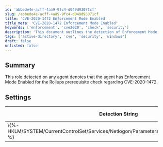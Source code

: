 ```yaml
---
id: 'abbede4e-acff-4aa9-9fc4-d049d93071cf'
slug: /abbede4e-acff-4aa9-9fc4-d049d93071cf
title: 'CVE-2020-1472 Enforcement Mode Enabled'
title_meta: 'CVE-2020-1472 Enforcement Mode Enabled'
keywords: ['enforcement', 'cve2020', 'check', 'security']
description: 'This document outlines the detection of Enforcement Mode Enabled on agents as part of the Rollups prerequisite check for CVE-2020-1472. It includes the detection string, comparator, result, and applicable operating systems.'
tags: ['active-directory', 'cve', 'security', 'windows']
draft: false
unlisted: false
---
```


## Summary

This role detected on any agent denotes that the agent has Enforcement Mode Enabled for the Rollups prerequisite check regarding CVE-2020-1472.

## Settings

| Detection String                                                | Comparator | Result | Applicable OS        |
|---------------------------------------------------------------|------------|--------|----------------------|
| \\\{%-HKLM/SYSTEM/CurrentControlSet/Services/Netlogon/Parameters:FullSecureChannelProtection-%} | Equals     | 1      | AD Domain Controller  |